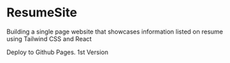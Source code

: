 # ResumeSite
Building a single page website that showcases information listed on resume using Tailwind CSS and React

Deploy to Github Pages. 1st Version
